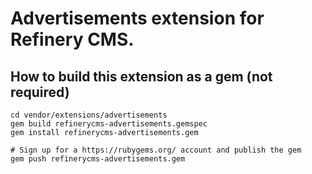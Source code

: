 # Advertisements extension for Refinery CMS.

## How to build this extension as a gem (not required)

    cd vendor/extensions/advertisements
    gem build refinerycms-advertisements.gemspec
    gem install refinerycms-advertisements.gem

    # Sign up for a https://rubygems.org/ account and publish the gem
    gem push refinerycms-advertisements.gem
